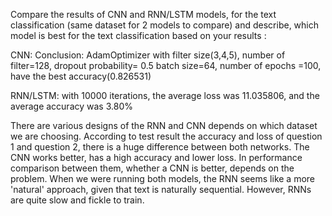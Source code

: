 
Compare the results of CNN and RNN/LSTM models, for the text classification (same dataset for 2 models to compare) and describe, which model is best for the text classification based on your results :

CNN: Conclusion: AdamOptimizer with filter size(3,4,5), number of filter=128, dropout probability= 0.5 batch size=64, number of epochs =100, have the best accuracy(0.826531)

RNN/LSTM: with 10000 iterations, the average loss was 11.035806, and the  average accuracy was 3.80%

There are various designs of the RNN and CNN depends on which dataset we are choosing. According to test result the accuracy and loss of question 1 and question 2, there is a huge difference between both networks. The CNN works better, has a high accuracy and lower loss. In performance comparison between them, whether a CNN is better, depends on the problem. When we were running both models, the RNN seems like a more 'natural' approach, given that text is naturally sequential. However, RNNs are quite slow and fickle to train.
